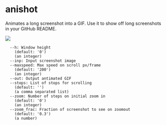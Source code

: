 # anishot
Animates a long screenshot into a GIF. Use it to show off long screenshots in your GitHub README.

![](https://user-images.githubusercontent.com/35666548/41495994-7669ccc8-70e9-11e8-80d4-3253cd0fa963.gif)

```Usage:
  --h: Window height
    (default: '0')
    (an integer)
  --inp: Input screenshot image
  --maxspeed: Max speed on scroll px/frame
    (default: '200')
    (an integer)
  --out: Output antimated GIF
  --stops: List of stops for scrolling
    (default: '')
    (a comma separated list)
  --zoom: Number of steps on initial zoom in
    (default: '0')
    (an integer)
  --zoom_frac: Fraction of screenshot to see on zoomout
    (default: '0.3')
    (a number)
```

